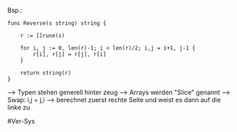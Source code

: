 Bsp.:
```
func Reverse(s string) string {

	r := []rune(s) 
	
	for i, j := 0, len(r)-1; i < len(r)/2; i,j = i+1, j-1 {
		r[i], r[j] = r[j], r[i]
	}

	return string(r)
}
```

--> Typen stehen generell hinter zeug
--> Arrays werden "Slice" genannt
--> Swap: i,j = j,i
	--> berechnet zuerst rechte Seite und weist es dann auf die linke zu

#Ver-Sys 